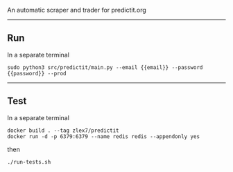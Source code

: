 An automatic scraper and trader for predictit.org

----
Run
----

In a separate terminal

```
sudo python3 src/predictit/main.py --email {{email}} --password {{password}} --prod
```

----
Test
----

In a separate terminal

```
docker build . --tag zlex7/predictit
docker run -d -p 6379:6379 --name redis redis --appendonly yes
```

then

```
./run-tests.sh
```
